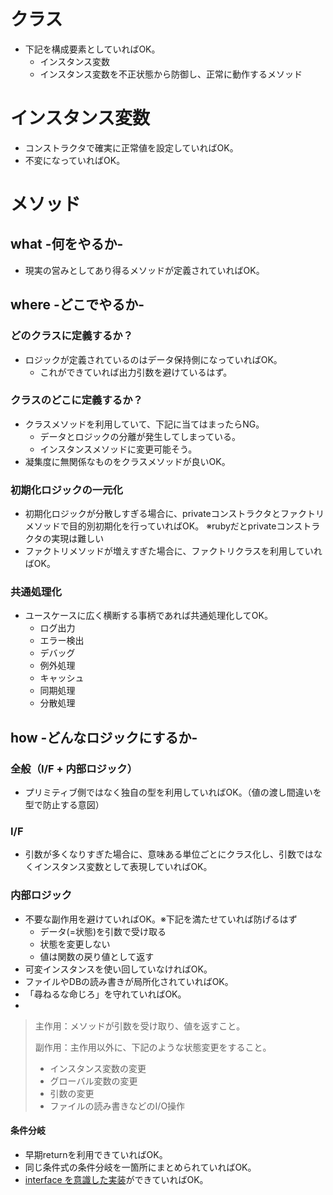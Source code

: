 # クラス

- 下記を構成要素としていればOK。
  - インスタンス変数
  - インスタンス変数を不正状態から防御し、正常に動作するメソッド

# インスタンス変数

- コンストラクタで確実に正常値を設定していればOK。
- 不変になっていればOK。

# メソッド

## what -何をやるか-

- 現実の営みとしてあり得るメソッドが定義されていればOK。

## where -どこでやるか-

### どのクラスに定義するか？

- ロジックが定義されているのはデータ保持側になっていればOK。
  - これができていれば出力引数を避けているはず。

### クラスのどこに定義するか？

- クラスメソッドを利用していて、下記に当てはまったらNG。
  - データとロジックの分離が発生してしまっている。
  - インスタンスメソッドに変更可能そう。
- 凝集度に無関係なものをクラスメソッドが良いOK。

### 初期化ロジックの一元化

- 初期化ロジックが分散しすぎる場合に、privateコンストラクタとファクトリメソッドで目的別初期化を行っていればOK。
※rubyだとprivateコンストラクタの実現は難しい
- ファクトリメソッドが増えすぎた場合に、ファクトリクラスを利用していればOK。

### 共通処理化

- ユースケースに広く横断する事柄であれば共通処理化してOK。
  - ログ出力
  - エラー検出
  - デバッグ
  - 例外処理
  - キャッシュ
  - 同期処理
  - 分散処理

## how -どんなロジックにするか-

### 全般（I/F + 内部ロジック）

- プリミティブ側ではなく独自の型を利用していればOK。（値の渡し間違いを型で防止する意図）

### I/F

- 引数が多くなりすぎた場合に、意味ある単位ごとにクラス化し、引数ではなくインスタンス変数として表現していればOK。

### 内部ロジック

- 不要な副作用を避けていればOK。※下記を満たせていれば防げるはず
  - データ(=状態)を引数で受け取る
  - 状態を変更しない
  - 値は関数の戻り値として返す
- 可変インスタンスを使い回していなければOK。
- ファイルやDBの読み書きが局所化されていればOK。
- 「尋ねるな命じろ」を守れていればOK。
- 

> 主作用：メソッドが引数を受け取り、値を返すこと。
> 
> 副作用：主作用以外に、下記のような状態変更をすること。
> - インスタンス変数の変更
> - グローバル変数の変更
> - 引数の変更
> - ファイルの読み書きなどのI/O操作

#### 条件分岐

- 早期returnを利用できていればOK。
- 同じ条件式の条件分岐を一箇所にまとめられていればOK。
- [interface を意識した実装](https://github.com/Takahashi-Riki/notebook/blob/8f4b48205d1081a9391becf59406c24d94103b36/%E3%82%AF%E3%83%A9%E3%82%B9%E8%A8%AD%E8%A8%88/Ruby%20%E3%81%A7%20interface%20%E3%81%AE%E6%A6%82%E5%BF%B5%E3%82%92%E3%81%A9%E3%81%86%E6%B4%BB%E7%94%A8%E3%81%99%E3%82%8B%E3%81%8B.md)ができていればOK。

